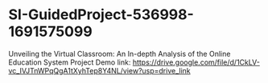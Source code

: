 # SI-GuidedProject-536998-1691575099
Unveiling the Virtual Classroom: An In-depth Analysis of the Online Education System
Project Demo link: https://drive.google.com/file/d/1CkLV-vc_IVJTnWPqQgA1tXyhTep8Y4NL/view?usp=drive_link

